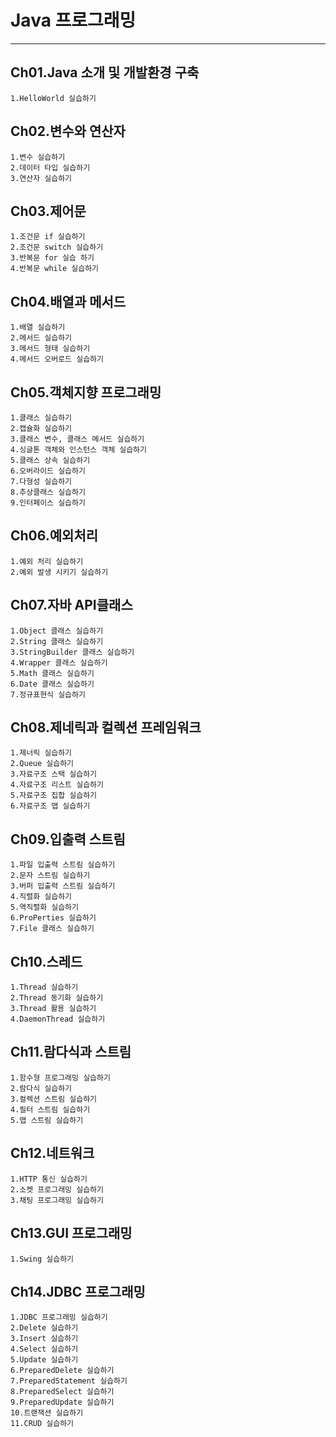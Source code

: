 # Java 프로그래밍

---

## Ch01.Java 소개 및 개발환경 구축

```
1.HelloWorld 실습하기
```

## Ch02.변수와 연산자

```
1.변수 실습하기
2.데이터 타입 실습하기
3.연산자 실습하기
```

## Ch03.제어문

```
1.조건문 if 실습하기
2.조건문 switch 실습하기
3.반복문 for 실습 하기
4.반복문 while 실습하기
```

## Ch04.배열과 메서드

```
1.배열 실습하기
2.메서드 실습하기
3.메서드 형태 실습하기
4.메서드 오버로드 실습하기
```

## Ch05.객체지향 프로그래밍

```
1.클래스 실습하기
2.캡슐화 실습하기
3.클래스 변수, 클래스 메서드 실습하기
4.싱글톤 객체와 인스턴스 객체 실습하기
5.클래스 상속 실습하기
6.오버라이드 실습하기
7.다형성 실습하기
8.추상클래스 실습하기
9.인터페이스 실습하기
```

## Ch06.예외처리

```
1.예외 처리 실습하기
2.예외 발생 시키기 실습하기
```

## Ch07.자바 API클래스

```
1.Object 클래스 실습하기
2.String 클래스 실습하기
3.StringBuilder 클래스 실습하기
4.Wrapper 클래스 실습하기
5.Math 클래스 실습하기
6.Date 클래스 실습하기
7.정규표현식 실습하기
```

## Ch08.제네릭과 컬렉션 프레임워크

```
1.제너릭 실습하기
2.Queue 실습하기
3.자료구조 스택 실습하기
4.자료구조 리스트 실습하기
5.자료구조 집합 실습하기
6.자료구조 맵 실습하기
```

## Ch09.입출력 스트림

```
1.파일 입출력 스트림 실습하기
2.문자 스트림 실습하기
3.버퍼 입출력 스트림 실습하기
4.직렬화 실습하기
5.역직렬화 실습하기
6.ProPerties 실습하기
7.File 클래스 실습하기
```

## Ch10.스레드

```
1.Thread 실습하기
2.Thread 동기화 실습하기
3.Thread 활용 실습하기
4.DaemonThread 실습하기
```

## Ch11.람다식과 스트림

```
1.함수형 프로그래밍 실습하기
2.람다식 실습하기
3.컬렉션 스트림 실습하기
4.필터 스트림 실습하기
5.맵 스트림 실습하기
```

## Ch12.네트워크

```
1.HTTP 통신 실습하기
2.소켓 프로그래밍 실습하기
3.채팅 프로그래밍 실습하기
```

## Ch13.GUI 프로그래밍

```
1.Swing 실습하기
```

## Ch14.JDBC 프로그래밍

```
1.JDBC 프로그래밍 실습하기
2.Delete 실습하기
3.Insert 실습하기
4.Select 실습하기
5.Update 실습하기
6.PreparedDelete 실습하기
7.PreparedStatement 실습하기
8.PreparedSelect 실습하기
9.PreparedUpdate 실습하기
10.트랜잭션 실습하기
11.CRUD 실습하기
```

